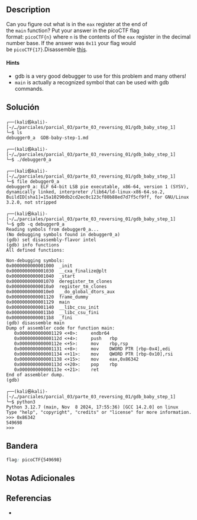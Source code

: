 ## Description

Can you figure out what is in the `eax` register at the end of the `main` function? Put your answer in the picoCTF flag format: `picoCTF{n}` where `n` is the contents of the `eax` register in the decimal number base. If the answer was `0x11` your flag would be `picoCTF{17}`.Disassemble [this](https://artifacts.picoctf.net/c/512/debugger0_a).
#### Hints
- gdb is a very good debugger to use for this problem and many others!
- `main` is actually a recognized symbol that can be used with gdb commands.
## Solución

```shell
┌──(kali㉿kali)-[~/…/parciales/parcial_03/parte_03_reversing_01/gdb_baby_step_1]
└─$ ls
debugger0_a  GDB-baby-step-1.md
                                                                                                            
┌──(kali㉿kali)-[~/…/parciales/parcial_03/parte_03_reversing_01/gdb_baby_step_1]
└─$ ./debugger0_a 
                                                                                                            
┌──(kali㉿kali)-[~/…/parciales/parcial_03/parte_03_reversing_01/gdb_baby_step_1]
└─$ file debugger0_a             
debugger0_a: ELF 64-bit LSB pie executable, x86-64, version 1 (SYSV), dynamically linked, interpreter /lib64/ld-linux-x86-64.so.2, BuildID[sha1]=15a10290db2cd2ec0c123cf80b88ed7d7f5cf9ff, for GNU/Linux 3.2.0, not stripped
                                                                                                            
┌──(kali㉿kali)-[~/…/parciales/parcial_03/parte_03_reversing_01/gdb_baby_step_1]
└─$ gdb -q debugger0_a             
Reading symbols from debugger0_a...
(No debugging symbols found in debugger0_a)
(gdb) set disassembly-flavor intel
(gdb) info functions 
All defined functions:

Non-debugging symbols:
0x0000000000001000  _init
0x0000000000001030  __cxa_finalize@plt
0x0000000000001040  _start
0x0000000000001070  deregister_tm_clones
0x00000000000010a0  register_tm_clones
0x00000000000010e0  __do_global_dtors_aux
0x0000000000001120  frame_dummy
0x0000000000001129  main
0x0000000000001140  __libc_csu_init
0x00000000000011b0  __libc_csu_fini
0x00000000000011b8  _fini
(gdb) disassemble main 
Dump of assembler code for function main:
   0x0000000000001129 <+0>:     endbr64
   0x000000000000112d <+4>:     push   rbp
   0x000000000000112e <+5>:     mov    rbp,rsp
   0x0000000000001131 <+8>:     mov    DWORD PTR [rbp-0x4],edi
   0x0000000000001134 <+11>:    mov    QWORD PTR [rbp-0x10],rsi
   0x0000000000001138 <+15>:    mov    eax,0x86342
   0x000000000000113d <+20>:    pop    rbp
   0x000000000000113e <+21>:    ret
End of assembler dump.
(gdb) 
                                                                                                            
┌──(kali㉿kali)-[~/…/parciales/parcial_03/parte_03_reversing_01/gdb_baby_step_1]
└─$ python3                                        
Python 3.12.7 (main, Nov  8 2024, 17:55:36) [GCC 14.2.0] on linux
Type "help", "copyright", "credits" or "license" for more information.
>>> 0x86342
549698
>>> 
```

## Bandera
```css
flag: picoCTF{549698}
```
## Notas Adicionales

## Referencias
- 